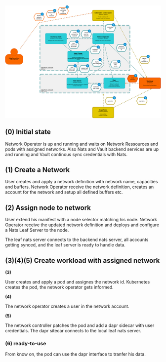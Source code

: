 ![](../../assets/architecture-edgefarm.network.png)

## **(0)** Initial state

Network Operator is up and running and waits on Network Ressources and pods with assigned networks.
Also Nats and Vault backend services are up and running and Vault continous sync credentials with Nats.

## **(1)** Create a Network

User creates and apply a network definition with network name, capacities and buffers.
Network Operator receive the network definition, creates an account for the network and setup
all defined buffers etc.

## **(2)** Assign node to network

User extend his manifest with a node selector matching his node.
Network Operator receive the updated network definition and deploys and configure a Nats Leaf Server to the node.

The leaf nats server connects to the backend nats server, all accounts getting synced, and the leaf server is ready to handle data.

## **(3)(4)(5)** Create workload with assigned network

**(3)**

User creates and apply a pod and assignes the network id.
Kubernetes creates the pod, the network operator gets informed.

**(4)**

The network operator creates a user in the network account.

**(5)**

The network controller patches the pod and add a dapr sidecar with user credentials.
The dapr sitecar connects to the local leaf nats server.

### **(6)** ready-to-use

From know on, the pod can use the dapr interface to tranfer his data.
